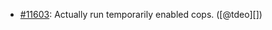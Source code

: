 * [#11603](https://github.com/rubocop/rubocop/pull/11603): Actually run temporarily enabled cops. ([@tdeo][])
